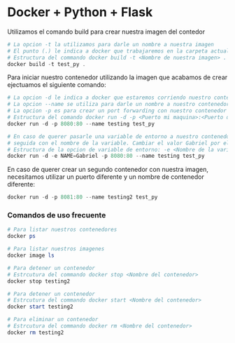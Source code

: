# Docker + Python + Flask

Utilizamos el comando build para crear nuestra imagen del contedor

```PowerShell
# La opcion -t la utilizamos para darle un nombre a nuestra imagen
# El punto (.) le indica a docker que trabajaremos en la carpeta actual.
# Estructura del commando docker build -t <Nombre de nuestra imagen> . 
docker build -t test_py . 
```

Para iniciar nuestro contenedor utilizando la imagen que acabamos de crear ejectuamos el siguiente comando:

```PowerShell
# La opcion -d le indica a docker que estaremos corriendo nuestro contenedor como Daemon, en background.
# La opcion --name se utiliza para darle un nombre a nuestro contenedor
# La opcion -p es para crear un port forwarding con nuestro contenedor
# Estructura del comando docker run -d -p <Puerto mi maquina>:<Puerto del contenedor> --name <Nombre del contenedor> <Nombre de la imagen>
docker run -d -p 8080:80 --name testing test_py

# En caso de querer pasarle una variable de entorno a nuestro contenedor utilizamos la opcion -e 
# seguida con el nombre de la variable. Cambiar el valor Gabriel por el nombre de su preferencia
# Estructura de la opcion de variable de entorno: -e <Nombre de la variable>=<Valor de la variable> 
docker run -d -e NAME=Gabriel -p 8080:80 --name testing test_py
```

En caso de querer crear un segundo contenedor con nuestra imagen, necesitamos utilizar un puerto diferente y un nombre de contenedor diferente:
```PowerShell
docker run -d -p 8081:80 --name testing2 test_py
```

### Comandos de uso frecuente
```PowerShell
# Para listar nuestros contenedores
docker ps

# Para listar nuestros imagenes
docker image ls

# Para detener un contenedor
# Estrcutura del commando docker stop <Nombre del contenedor>
docker stop testing2

# Para detener un contenedor
# Estrcutura del commando docker start <Nombre del contenedor>
docker start testing2

# Para eliminar un contenedor
# Estrcutura del commando docker rm <Nombre del contenedor>
docker rm testing2
```